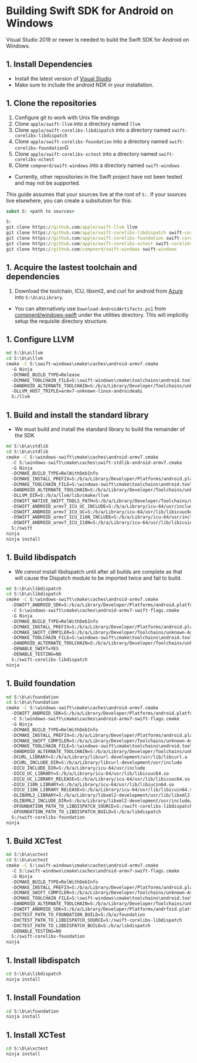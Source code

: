# Building Swift SDK for Android on Windows

Visual Studio 2019 or newer is needed to build the Swift SDK for Android on
Windows.

## 1. Install Dependencies
- Install the latest version of [Visual Studio](https://www.visualstudio.com/downloads/)
- Make sure to include the android NDK in your installation.

## 1. Clone the repositories
1. Configure git to work with Unix file endings
1. Clone `apple/swift-llvm` into a directory named `llvm`
1. Clone `apple/swift-corelibs-libdispatch` into a directory named `swift-corelibs-libdispatch`
1. Clone `apple/swift-corelibs-foundation` into a directory named `swift-corelibs-foundation`G
1. Clone `apple/swift-corelibs-xctest` into a directory named `swift-corelibs-xctest`
1. Clone `compnerd/swift-windows` into a directory named `swift-windows`

- Currently, other repositories in the Swift project have not been tested and
  may not be supported.

This guide assumes that your sources live at the root of `S:`.  If your sources
live elsewhere, you can create a subsitution for this:

```cmd
subst S: <path to sources>
```

```cmd
S:
git clone https://github.com/apple/swift-llvm llvm
git clone https://github.com/apple/swift-corelibs-libdispatch swift-corelibs-libdispatch
git clone https://github.com/apple/swift-corelibs-foundation swift-corelibs-foundation
git clone https://github.com/apple/swift-corelibs-xctest swift-corelibs-xctest
git clone https://github.com/compnerd/swift-windows swift-windows
```

## 1. Acquire the lastest toolchain and dependencies

1. Download the toolchain, ICU, libxml2, and curl for android from
   [Azure](https://dev.azure.com/compnerd/windows-swift) into `S:\b\a\Library`.

- You can alternatively use `Download-AndroidArtifacts.ps1` from
  [compnerd/windows-swift](https://www.github.com/compnerd/windows-swift) under
  the utilities directory.  This will implicitly setup the requisite directory
  structure.

## 1. Configure LLVM

```cmd
md S:\b\a\llvm
cd S:\b\a\llvm
cmake -C S:\swift-windows\cmake\caches\android-armv7.cmake                                                      ^
  -G Ninja                                                                                                      ^
  -DCMAKE_BUILD_TYPE=Release                                                                                    ^
  -DCMAKE_TOOLCHAIN_FILE=S:\swift-windows\cmake\toolchains\android.toolchain.cmake                              ^
  -DANDROID_ALTERNATE_TOOLCHAIN=S:/b/a/Library/Developer/Toolchains/unknown-Asserts-development.xctoolchain/usr ^
  -DLLVM_HOST_TRIPLE=armv7-unknown-linux-androideabi                                                            ^
  S:/llvm
```

## 1. Build and install the standard library

- We must build and install the standard library to build the remainder of the
  SDK

```cmd
md S:\b\a\stdlib
cd S:\b\a\stdlib
cmake -C S:\windows-swift\cmake\caches\android-armv7.cmake                                                            ^
  -C S:\windows-swift\cmake\caches\swift-stdlib-android-armv7.cmake                                                   ^
  -G Ninja                                                                                                            ^
  -DCMAKE_BUILD_TYPE=RelWithDebInfo                                                                                   ^
  -DCMAKE_INSTALL_PREFIX=S:/b/a/Library/Developer/Platforms/android.platform/Developer/SDKs/android.sdk/usr           ^
  -DCMAKE_TOOLCHAIN_FILE=S:\windows-swift\cmake\toolchains\android.toolchain.cmake                                    ^
  -DANDROID_ALTERNATE_TOOLCHAIN=S:/b/a/Library/Developer/Toolchains/unknown-Asserts-development.xctoolchain/usr       ^
  -DLLVM_DIR=S:/b/a/llvm/lib/cmake/llvm                                                                               ^
  -DSWIFT_NATIVE_SWIFT_TOOLS_PATH=S:/b/a/Library/Developer/Toolchains/unknown-Asserts-development.xctoolchain/usr/bin ^
  -DSWIFT_ANDROID_armv7_ICU_UC_INCLUDE=S:/b/a/Library/icu-64/usr/include/unicode                                      ^
  -DSWIFT_ANDROID_armv7_ICU_UC=S:/b/a/Library/icu-64/usr/lib/libicuuc64.so                                            ^
  -DSWIFT_ANDROID_armv7_ICU_I18N_INCLUDE=S:/b/a/Library/icu-64/usr/include                                            ^
  -DSWIFT_ANDROID_armv7_ICU_I18N=S:/b/a/Library/icu-64/usr/lib/libicuin64.so                                          ^
  S:/swift
ninja
ninja install
```

## 1. Build libdispatch

- We *cannot* install libdispatch until after all builds are complete as that
  will cause the Dispatch module to be imported twice and fail to build.

```cmd
md S:\b\a\libdispatch
cd S:\b\a\libdispatch
cmake -C S:\windows-swift\cmake\caches\android-armv7.cmake                                                              ^
  -DSWIFT_ANDROID_SDK=S:/b/a/Library/Developer/Platforms/android.platform/Developer/SDKs/android.sdk                    ^
  -C S:\windows-swift\cmake\caches\android-armv7-swift-flags.cmake                                                      ^
  -G Ninja                                                                                                              ^
  -DCMAKE_BUILD_TYPE=RelWithDebInfo                                                                                     ^
  -DCMAKE_INSTALL_PREFIX=S:/b/a/Library/Developer/Platforms/android.platform/Developer/SDKs/android.sdk/usr             ^
  -DCMAKE_SWIFT_COMPILER=S:/b/a/Library/Developer/Toolchains/unknown-Asserts-development.xctoolchain/usr/bin/swiftc.exe ^
  -DCMAKE_TOOLCHAIN_FILE=S:\windows-swift\cmake\toolchains\android.toolchain.cmake                                      ^
  -DANDROID_ALTERNATE_TOOLCHAIN=S:/b/a/Library/Developer/Toolchains/unknown-Asserts-development.xctoolchain/usr         ^
  -DENABLE_SWIFT=YES                                                                                                    ^
  -DENABLE_TESTING=NO                                                                                                   ^
  S:/swift-corelibs-libdispatch
ninja
```

## 1. Build foundation

```cmd
md S:\b\a\foundation
cd S:\b\a\foundation
cmake -C S:\windows-swift\cmake\caches\android-armv7.cmake                                                              ^
  -DSWIFT_ANDROID_SDK=S:/b/a/Library/Developer/Platforms/android.platform/Developer/SDKs/android.sdk                    ^
  -C S:\windows-swift\cmake\caches\android-armv7-swift-flags.cmake                                                      ^
  -G Ninja                                                                                                              ^
  -DCMAKE_BUILD_TYPE=RelWithDebInfo                                                                                     ^
  -DCMAKE_INSTALL_PREFIX=S:/b/a/Library/Developer/Platforms/android.platform/Developer/SDKs/android.sdk/usr             ^
  -DCMAKE_SWIFT_COMPILER=S:/b/a/Library/Developer/Toolchains/unknown-Asserts-development.xctoolchain/usr/bin/swiftc.exe ^
  -DCMAKE_TOOLCHAIN_FILE=S:\windows-swift\cmake\toolchains\android.toolchain.cmake                                      ^
  -DANDROID_ALTERNATE_TOOLCHAIN=S:/b/a/Library/Developer/Toolchains/unknown-Asserts-development.xctoolchain/usr         ^
  -DCURL_LIBRARY=S:/b/a/Library/libcurl-development/usr/lib/libcurl.a                                                   ^
  -DCURL_INCLUDE_DIR=S:/b/a/Library/libcurl-development/usr/include                                                     ^
  -DICU_INCLUDE_DIR=S:/b/a/Library/icu-64/usr/include                                                                   ^
  -DICU_UC_LIBRARY=S:/b/a/Library/icu-64/usr/lib/libicuuc64.so                                                          ^
  -DICU_UC_LIBRARY_RELEASE=S:/b/a/Library/icu-64/usr/lib/libicuuc64.so                                                  ^
  -DICU_I18N_LIBRARY=S:/b/a/Library/icu-64/usr/lib/libiucin64.so                                                        ^
  -DICU_I18N_LIBRARY_RELEASE=S:/b/a/Library/icu-64/usr/lib/libicuin64.so                                                ^
  -DLIBXML2_LIBRARY=S:/b/a/Library/libxml2-development/usr/lib/libxml2.a                                                ^
  -DLIBXML2_INCLUDE_DIR=S:/b/a/Library/libxml2-development/usr/include/libxml2                                          ^
  -DFOUNDATION_PATH_TO_LIBDISPATCH_SOURCE=S:/swift-corelibs-libdispatch                                                 ^
  -DFOUNDATION_PATH_TO_LIBDISPATCH_BUILD=S:/b/a/libdispatch                                                             ^
  S:/swift-corelibs-foundation
ninja
```

## 1. Build XCTest

```cmd
md S:\b\a\xctest
cd S:\b\a\xctest
cmake -C S:\swift-windows\cmake\caches\android-armv7.cmake                                                              ^
  -C S:\swift-windows\cmake\caches\android-armv7-swift-flags.cmake                                                      ^
  -G Ninja                                                                                                              ^
  -DCMAKE_BUILD_TYPE=RelWithDebInfo                                                                                     ^
  -DCMAKE_INSTALL_PREFIX=S:/b/a/Library/Developer/Platforms/android.platform/Developer/SDKs/android.sdk/usr             ^
  -DCMAKE_SWIFT_COMPILER=S:/b/a/Library/Developer/Toolchains/unknown-Asserts-development.xctoolchain/usr/bin/swiftc.exe ^
  -DCMAKE_TOOLCHAIN_FILE=S:\swift-windows\cmake\toolchains\android.toolchain.cmake                                      ^
  -DANDROID_ALTERNATE_TOOLCHAIN=S:/b/a/Library/Developer/Toolchains/unknown-Asserts-development.xctoolchain/usr         ^
  -DSWIFT_ANDROID_SDK=S:/b/a/Library/Developer/Platforms/andrfoid.platform/Developer/SDKs/android.sdk                   ^
  -DXCTEST_PATH_TO_FOUNDATION_BUILD=S:/b/a/foundation                                                                   ^
  -DXCTEST_PATH_TO_LIBDISPATCH_SOURCE=S:/swift-corelibs-libdispatch                                                     ^
  -DXCTEST_PATH_TO_LIBDISPATCH_BUILD=S:/b/a/libdispatch                                                                 ^
  -DENABLE_TESTING=NO                                                                                                   ^
  S:/swift-corelibs-foundation
ninja
```

## 1. Install libdispatch

```cmd
cd S:\b\a\libdispatch
ninja install
```

## 1. Install Foundation

```cmd
cd S:\b\a\foundation
ninja install
```

## 1. Install XCTest

```cmd
cd S:\b\a\xctest
ninja install
```


